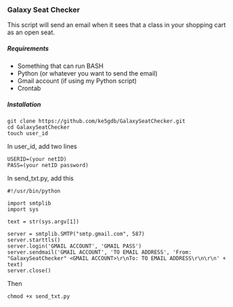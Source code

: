 ### Galaxy Seat Checker

This script will send an email when it sees that a class in your shopping cart as an open seat. 

##### Requirements

- Something that can run BASH
- Python (or whatever you want to send the email)
- Gmail account (if using my Python script)
- Crontab

##### Installation
```
git clone https://github.com/ke5gdb/GalaxySeatChecker.git
cd GalaxySeatChecker
touch user_id
```

In user_id, add two lines
```
USERID=(your netID)
PASS=(your netID password)
```

In send_txt.py, add this
```
#!/usr/bin/python

import smtplib
import sys 

text = str(sys.argv[1])

server = smtplib.SMTP("smtp.gmail.com", 587)
server.starttls()
server.login('GMAIL ACCOUNT', 'GMAIL PASS')
server.sendmail('GMAIL ACCOUNT', 'TO EMAIL ADDRESS', 'From: "GalaxySeatChecker" <GMAIL ACCOUNT>\r\nTo: TO EMAIL ADDRESS\r\n\r\n' + text)
server.close()
```

Then 
```
chmod +x send_txt.py
```
